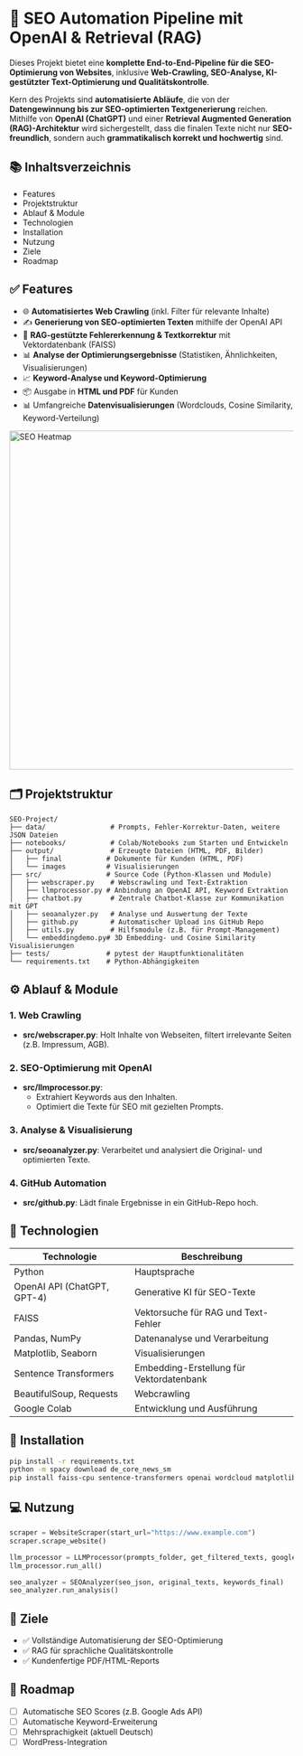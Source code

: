 # 🚀 SEO Automation Pipeline mit OpenAI & Retrieval (RAG)

Dieses Projekt bietet eine **komplette End-to-End-Pipeline für die SEO-Optimierung von Websites**, inklusive **Web-Crawling, SEO-Analyse, KI-gestützter Text-Optimierung und Qualitätskontrolle**.

Kern des Projekts sind **automatisierte Abläufe**, die von der **Datengewinnung bis zur SEO-optimierten Textgenerierung** reichen.
Mithilfe von **OpenAI (ChatGPT)** und einer **Retrieval Augmented Generation (RAG)-Architektur** wird sichergestellt, dass die finalen Texte nicht nur **SEO-freundlich**, sondern auch **grammatikalisch korrekt und hochwertig** sind.

## 📚 Inhaltsverzeichnis

- Features
- Projektstruktur
- Ablauf & Module
- Technologien
- Installation
- Nutzung
- Ziele
- Roadmap

## ✅ Features

- 🌐 **Automatisiertes Web Crawling** (inkl. Filter für relevante Inhalte)
- ✍️ **Generierung von SEO-optimierten Texten** mithilfe der OpenAI API
- 🧠 **RAG-gestützte Fehlererkennung & Textkorrektur** mit Vektordatenbank (FAISS)
- 📊 **Analyse der Optimierungsergebnisse** (Statistiken, Ähnlichkeiten, Visualisierungen)
- 📈 **Keyword-Analyse und Keyword-Optimierung**
- 📦 Ausgabe in **HTML und PDF** für Kunden
- 📊 Umfangreiche **Datenvisualisierungen** (Wordclouds, Cosine Similarity, Keyword-Verteilung)




<img src="https://drive.google.com/uc?id=10oR2bcugvN2MClp14ia7gnzMGX5b896t" alt="SEO Heatmap" width="600">




## 🗂️ Projektstruktur

```
SEO-Project/
├── data/                # Prompts, Fehler-Korrektur-Daten, weitere JSON Dateien
├── notebooks/           # Colab/Notebooks zum Starten und Entwickeln
├── output/              # Erzeugte Dateien (HTML, PDF, Bilder)
│   ├── final           # Dokumente für Kunden (HTML, PDF)
│   └── images          # Visualisierungen
├── src/                # Source Code (Python-Klassen und Module)
│   ├── webscraper.py    # Webscrawling und Text-Extraktion
│   ├── llmprocessor.py # Anbindung an OpenAI API, Keyword Extraktion
│   ├── chatbot.py       # Zentrale Chatbot-Klasse zur Kommunikation mit GPT
│   ├── seoanalyzer.py   # Analyse und Auswertung der Texte
│   ├── github.py        # Automatischer Upload ins GitHub Repo
│   ├── utils.py         # Hilfsmodule (z.B. für Prompt-Management)
│   └── embeddingdemo.py# 3D Embedding- und Cosine Similarity Visualisierungen
├── tests/              # pytest der Hauptfunktionalitäten
└── requirements.txt    # Python-Abhängigkeiten
```

## ⚙️ Ablauf & Module

### 1. **Web Crawling**
- **src/webscraper.py**: Holt Inhalte von Webseiten, filtert irrelevante Seiten (z.B. Impressum, AGB).

### 2. **SEO-Optimierung mit OpenAI**
- **src/llmprocessor.py**:
  - Extrahiert Keywords aus den Inhalten.
  - Optimiert die Texte für SEO mit gezielten Prompts.

### 3. **Analyse & Visualisierung**
- **src/seoanalyzer.py**: Verarbeitet und analysiert die Original- und optimierten Texte.

### 4. **GitHub Automation**
- **src/github.py**: Lädt finale Ergebnisse in ein GitHub-Repo hoch.

## 🧰 Technologien

| Technologie                  | Beschreibung                                       |
|-----------------------------|---------------------------------------------------|
| Python                      | Hauptsprache                                       |
| OpenAI API (ChatGPT, GPT-4)  | Generative KI für SEO-Texte                       |
| FAISS                      | Vektorsuche für RAG und Text-Fehler                |
| Pandas, NumPy               | Datenanalyse und Verarbeitung                      |
| Matplotlib, Seaborn         | Visualisierungen                                   |
| Sentence Transformers       | Embedding-Erstellung für Vektordatenbank          |
| BeautifulSoup, Requests     | Webcrawling                                        |
| Google Colab                | Entwicklung und Ausführung                        |

## 🚀 Installation

```bash
pip install -r requirements.txt
python -m spacy download de_core_news_sm
pip install faiss-cpu sentence-transformers openai wordcloud matplotlib seaborn
```

## 💻 Nutzung

```python
scraper = WebsiteScraper(start_url="https://www.example.com")
scraper.scrape_website()

llm_processor = LLMProcessor(prompts_folder, get_filtered_texts, google_ads_keywords)
llm_processor.run_all()

seo_analyzer = SEOAnalyzer(seo_json, original_texts, keywords_final)
seo_analyzer.run_analysis()
```

## 🎯 Ziele

- ✅ Vollständige Automatisierung der SEO-Optimierung
- ✅ RAG für sprachliche Qualitätskontrolle
- ✅ Kundenfertige PDF/HTML-Reports

## 🚧 Roadmap

- [ ] Automatische SEO Scores (z.B. Google Ads API)
- [ ] Automatische Keyword-Erweiterung
- [ ] Mehrsprachigkeit (aktuell Deutsch)
- [ ] WordPress-Integration
